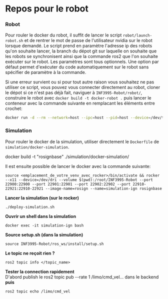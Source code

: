 # Repos pour le robot

### Robot

Pour rouler le docker du robot, il suffit de lancer le script `robot/launch-robot.sh` et de rentrer le mot de passe de l'utilisateur nvidia sur le robot lorsque demandé. Le script prend en paramètre l'adresse ip des robots qu'on souhaite lancer, la branch du dépot git sur laquelle on souhaite que les robots se synchronisent ainsi que la commande ros2 que l'on souhaite exécuter sur le robot. Les paramètres sont tous optionnels. Une option par défaut permet d'exécuter du code automatiquement sur le robot sans spécifier de paramètre à la commande.

Si une erreur survient ou si pour tout autre raison vous souhaitez ne pas utiliser ce script, vous pouvez vous connecter directement au robot, cloner le dépot si ce n'est pas déjà fait, naviguer à `INF3995-Robot/robot/`, construire le robot avec `docker build -t docker-robot .` puis lancer le conteneur avec la commande suivante en remplacant les éléments entre crochet:

``` bash
docker run -d --rm --network=host --ipc=host --pid=host --device=/dev/ttyTHS1 --device=/dev/ydlidar -v /home/nvidia/INF3995-Robot:/root/INF3995-Robot -v /tmp/.X11-unix:/tmp/.X11-unix --env ROS_DOMAIN_ID=62 --env ROBOT_NUM=<numéro_du_robot> docker-robot bash -c '/root/clean_workspace.sh && source /opt/ros/humble/setup.bash && cd root && /root/deploy-robot.sh && source /root/INF3995-Robot/ros_ws/install/setup.bash && <commande_ros_à_exécuter>'
```

### Simulation

Pour rouler le docker de la simulation, utiliser directement le `Dockerfile` de `simulation/docker-simulation`.

docker build -t "rosignbase" ./simulation/docker-simulation/

Il est ensuite possible de lancer le docker avec la commande suivante:

`source <emplacement_de_votre_venv_avec_rocker>/bin/activate && rocker --x11 --device=/dev/dri --volume $(pwd):/root/INF3995-Robot --port 22900:22900 --port 22901:22901 --port 22902:22902 --port 22910-22921:22910-22921 --image-name=rosign --name=simulation-ign rosignbase`


**Lancer la simulation (sur le rocker)**
```
./deploy-simulation.sh
```
**Ouvrir un shell dans la simulation**
```
docker exec -it simulation-ign bash 
```
**Source setup.sh (dans la simulation)**
```
source INF3995-Robot/ros_ws/install/setup.sh
```

**Le topic ne reçoit rien ?**
```
ros2 topic info </topic_name>
```

**Tester la connection rapidement**  
D'abord publish le ros2 topic pub --rate 1 /limo/cmd_vel... dans le backend  
**puis**
```
ros2 topic echo /limo/cmd_vel
```

